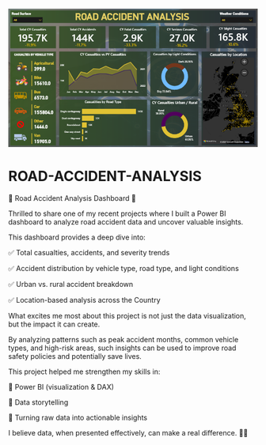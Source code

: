 ![Road Accident Dashboard](https://github.com/harmanpreet07/ROAD-ACCIDENT-ANALYSIS/blob/main/Screenshot%202025-09-12%20195253.png)


# ROAD-ACCIDENT-ANALYSIS



🚦 Road Accident Analysis Dashboard 🚦


Thrilled to share one of my recent projects where I built a Power BI dashboard to analyze road accident data and uncover valuable insights.


This dashboard provides a deep dive into:

 ✅ Total casualties, accidents, and severity trends
 
 ✅ Accident distribution by vehicle type, road type, and light conditions
 
 ✅ Urban vs. rural accident breakdown
 
 ✅ Location-based analysis across the Country
 

 
What excites me most about this project is not just the data visualization, but the impact it can create.

By analyzing patterns such as peak accident months, common vehicle types, and high-risk areas, such insights can be used to improve road safety policies and potentially save lives.


This project helped me strengthen my skills in:

 🔹 Power BI (visualization & DAX)
 
 🔹 Data storytelling
 
 🔹 Turning raw data into actionable insights
 

 
I believe data, when presented effectively, can make a real difference. 🚗💡
